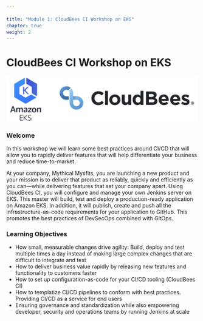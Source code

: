 ```yaml
---

title: "Module 1: CloudBees CI Workshop on EKS"
chapter: true
weight: 2
---
```


# CloudBees CI Workshop on EKS

<p><img src="../images/EKS-CloudBees.png" width=800/>

### Welcome

In this workshop we will learn some best practices around CI/CD that will allow you to rapidly deliver features that will help differentiate your business and reduce time-to-market. 

At your company, Mythical Mysfits, you are launching a new product and your mission is to deliver that product as reliably, quickly and efficiently as you can—while delivering features that set your company apart. Using CloudBees CI, you will configure and manage your own Jenkins server on EKS. This master will build, test and deploy a production-ready application on Amazon EKS. In addition, it will publish, create and push all the infrastructure-as-code requirements for your application to GitHub. This promotes the best practices of DevSecOps combined with GitOps.

### Learning Objectives
- How small, measurable changes drive agility: Build, deploy and test multiple times a day instead of making large complex changes that are difficult to integrate and test
- How to deliver business value rapidly by releasing new features and functionality to customers faster
- How to set up configuration-as-code for your CI/CD tooling (CloudBees CI)
- How to templatize CI/CD pipelines to conform with best practices.  Providing CI/CD as a service for end users
- Ensuring governance and standardization while also empowering developer, security and operations teams by running Jenkins at scale
